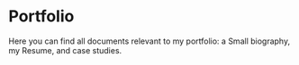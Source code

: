 # Portfolio
Here you can find all documents relevant to my portfolio: a Small biography, my Resume, and case studies.
